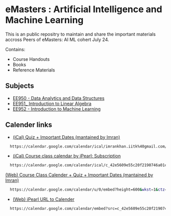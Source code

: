
# eMasters : Artificial Intelligence and Machine Learning

This is an public repositry to maintain and share the important materials accross Peers of eMasters: AI ML cohert July 24. 

Contains:
- Course Handouts
- Books
- Reference Materials
  
## Subjects

 - [EE950 - Data Analytics and Data Structures](https://github.com/mimran-khan/eMasters-in-AI-ML_IITK/tree/main/EE950%20-%20Data%20Analytics%20and%20Data%20Structures)
 - [EE951_ Introduction to Linear Algebra](https://github.com/mimran-khan/eMasters-in-AI-ML_IITK/tree/main/EE951_%20Introduction%20to%20Linear%20Algebra)
 - [EE952 - Introduction to Machine Learning](https://github.com/mimran-khan/eMasters-in-AI-ML_IITK/tree/main/EE952%20-%20Introduction%20to%20Machine%20Learning)

## Calender links
- [(iCal) Quiz + Important Dates (mantained by Imran)](https://calendar.google.com/calendar/ical/imrankhan.iitk%40gmail.com/public/basic.ics)
```bash
  https://calendar.google.com/calendar/ical/imrankhan.iitk%40gmail.com/public/basic.ics
```

- [(iCal) Course class calendar by iPearl: Subscription](https://calendar.google.com/calendar/ical/c_42e5609e55c20f2190746a01c00932d9d60e08253c9f7ab9ff1b75fe25c393d5%40group.calendar.google.com/public/basic.ics)
```bash
  https://calendar.google.com/calendar/ical/c_42e5609e55c20f2190746a01c00932d9d60e08253c9f7ab9ff1b75fe25c393d5%40group.calendar.google.com/public/basic.ics
```

[(Web) Course Class Calender + Quiz + Important Dates (mantained by Imran)](https://calendar.google.com/calendar/u/0/embed?height=600&wkst=1&ctz=Asia/Kolkata&bgcolor=%23ffffff&title=eMasters:+Quiz+and+classes&src=aW1yYW5raGFuLmlpdGtAZ21haWwuY29t&src=Y180MmU1NjA5ZTU1YzIwZjIxOTA3NDZhMDFjMDA5MzJkOWQ2MGUwODI1M2M5ZjdhYjlmZjFiNzVmZTI1YzM5M2Q1QGdyb3VwLmNhbGVuZGFyLmdvb2dsZS5jb20&color=%23039BE5&color=%23009688)
```bash
  https://calendar.google.com/calendar/u/0/embed?height=600&wkst=1&ctz=Asia/Kolkata&bgcolor=%23ffffff&title=eMasters:+Quiz+and+classes&src=aW1yYW5raGFuLmlpdGtAZ21haWwuY29t&src=Y180MmU1NjA5ZTU1YzIwZjIxOTA3NDZhMDFjMDA5MzJkOWQ2MGUwODI1M2M5ZjdhYjlmZjFiNzVmZTI1YzM5M2Q1QGdyb3VwLmNhbGVuZGFyLmdvb2dsZS5jb20&color=%23039BE5&color=%23009688
```

- [(Web) iPearl URL to Calender](https://calendar.google.com/calendar/embed?src=c_42e5609e55c20f2190746a01c00932d9d60e08253c9f7ab9ff1b75fe25c393d5%40group.calendar.google.com&ctz=Asia%2FKolkata)
```bash
  https://calendar.google.com/calendar/embed?src=c_42e5609e55c20f2190746a01c00932d9d60e08253c9f7ab9ff1b75fe25c393d5%40group.calendar.google.com&ctz=Asia%2FKolkata
```
